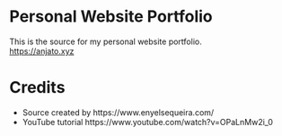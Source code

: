 # Personal Website Portfolio
This is the source for my personal website portfolio. <br />
https://anjato.xyz

# Credits
<ul>
  <li>Source created by https://www.enyelsequeira.com/</li>
  <li>YouTube tutorial https://www.youtube.com/watch?v=OPaLnMw2i_0</li>
</ul>
